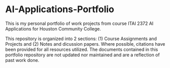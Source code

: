 # AI-Applications-Portfolio
This is my personal portfolio of work projects from course ITAI 2372 AI Applications for Houston Community College.

This repository is organized into 2 sections: (1) Course Assignments and Projects and (2) Notes and dicussion papers. Where possible, citations have been provided for all resources utilized. The documents contained in this portfolio repository are not updated nor maintained and are a reflection of past work done.
